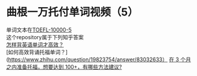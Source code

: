 # 曲根一万托付单词视频（5）  
单词文本在[TOEFL-10000-5](https://github.com/yihui-he/TOEFL-10000-5)  
这个repository属于下列知乎答案    
[怎样背英语单词才高效？](https://www.zhihu.com/question/19580414/answer/83110677)  
[如何高效背诵托福单词？](https://www.zhihu.com/question/19823754/answer/83032633）
[在 3 个月之内准备托福，想要达到 100+，有哪些方法建议?](https://www.zhihu.com/question/27244993/answer/83030807)  

